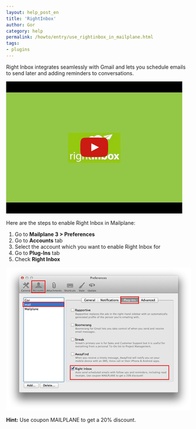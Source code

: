 ```yaml
---
layout: help_post_en
title: 'RightInbox'
author: Gor
category: help
permalink: /howto/entry/use_rightinbox_in_mailplane.html
tags:
- plugins
---
```


Right Inbox integrates seamlessly with Gmail and lets you schedule emails to send later and adding reminders to conversations.

[![video](/assets/howto/2014-05-31-use_rightinbox_in_mailplane/video.png)](http://www.youtube.com/watch?v=IRr-Wkt_in4)

Here are the steps to enable Right Inbox in Mailplane:

1. Go to **Mailplane 3 > Preferences**
2. Go to **Accounts** tab
3. Select the account which you want to enable Right Inbox for
4. Go to **Plug-Ins** tab
5. Check **Right Inbox**

![screen1](/assets/howto/2014-05-31-use_rightinbox_in_mailplane/screen1.png)

**Hint:** Use coupon MAILPLANE to get a 20% discount.